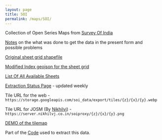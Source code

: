 ```yaml
---
layout: page
title: SOI
permalink: /maps/SOI/
---
```


Collection of Open Series Maps from [Survey Of India](https://onlinemaps.surveyofindia.gov.in)

[Notes](notes) on the what was done to get the data in the present form and possible problems

[Original sheet grid shapefile](https://storage.googleapis.com/soi_data/raw/OSM_SHEET_INDEX.zip)

[Modified Index geojson for the sheet grid](https://storage.googleapis.com/soi_data/index.geojson)

[List Of All Available Sheets](sheets)

[Extraction Status Page](status) - updated weekly


Tile URL for the web -
 `https://storage.googleapis.com/soi_data/export/tiles/{z}/{x}/{y}.webp`

Tile URL for JOSM (By [Nikhilvj](https://github.com/answerquest)) -
 `https://server.nikhilvj.co.in/soiproxy/{z}/{x}/{y}.png` 

[DEMO of the tilemap](https://storage.googleapis.com/soi_data/index.html)

Part of the [Code](https://github.com/ramSeraph/opendata/tree/master/maps/SOI) used to extract this data.
